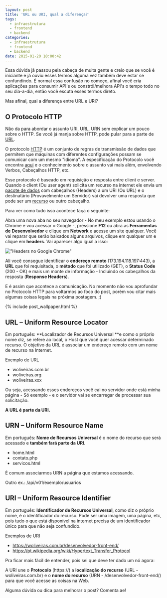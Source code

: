 ```yaml
---
layout: post
title: 'URL ou URI, qual a diferença?'
tags:
  - infraestrutura
  - frontend
  - backend
categories:
  - infraestrutura
  - frontend
  - backend
date: 2015-01-20 10:00:42
---
```


Essa dúvida já passou pela cabeça de muita gente e creio que se você é iniciante e já ouviu esses termos alguma vez também deve estar se confundindo. É normal essa confusão no começo, afinal você cria aplicações para consumir API's ou constrói/melhora API's o tempo todo no seu dia-a-dia, então você escuta esses termos direto.

Mas afinal, qual a diferença entre URL e URI?

## O Protocolo HTTP

Não da para abordar o assunto URI, URL, URN sem explicar um pouco sobre o HTTP. Se você já manja sobre HTTP, pode pular para a parte de [URL](#url "URL").

O protocolo [HTTP](https://pt.wikipedia.org/wiki/Hypertext_Transfer_Protocol "Protocolo HTTP") é um conjunto de regras de transmissão de dados que permitem que máquinas com diferentes configurações possam se comunicar com um mesmo "idioma". A especificação do Protocolo você encontra [aqui](https://tools.ietf.org/html/rfc2616 "RFC2616") e o conhecimento sobre o assunto vai mais além, envolvendo Verbos, Cabeçalhos HTTP, etc.

Esse protocolo é baseado em requisição e resposta entre client e server. Quando o client (Ou user agent) solicita um recurso na internet ele envia um [pacote de dados](https://pt.wikipedia.org/wiki/Pacote "Pacote de dados") com cabeçalhos (Headers) a um URI (Ou URL) e o destinatário (Provavelmente um Servidor) vai devolver uma resposta que pode ser um [recurso](https://pt.wikipedia.org/wiki/Rede_de_computadores "Recursos") ou outro cabeçalho.

Para ver como tudo isso acontece faça o seguinte:

Abra uma nova aba no seu navegador - No meu exemplo estou usando o Chrome e vou acessar o Google -, pressione **F12** ou abra as **Ferramentas** **de** **Desenvolvedor** e clique em **Network** e acesse um site qualquer. Você vai reparar que serão baixados alguns arquivos, clique em qualquer um e clique em **headers**. Vai aparecer algo igual a isso:

!["Headers no Google Chrome"]({{site.post_images}}google-headers.png "Google headers")

Ali você consegue identificar o **endereço remoto** (173.194.118.197:443), a **URL** que foi requisitada, o **método** que foi utilizado (GET), o **Status Code** (200 - OK) e mais um monte de informação - Incluindo os cabeçalhos da resposta (**Response Headers**).

E é assim que acontece a comunicação.
No momento não vou aprofundar no Protocolo HTTP para voltarmos ao foco do post, porém vou citar mais algumas coisas legais na próxima postagem. ;)

{% include post_wallpaper.html %}

## URL – Uniform Resource Locator

Em português: **Localizador de Recursos Universal **e como o próprio nome diz, se refere ao local, o Host que você quer acessar determinado recurso. O objetivo da URL é associar um endereço remoto com um nome de recurso na Internet.

Exemplo de URL

* woliveiras.com.br
* woliveiras.org
* woliveiras.xxx

Ou seja, acessando esses endereços você cai no servidor onde está minha página - Só exemplo - e o servidor vai se encarregar de processar sua solicitação.

**A URL é parte da URI.**

## URN – Uniform Resource Name

Em português: **Nome de Recursos Universal** é o nome do recurso que será acessado e **também fará parte da URI**.

* home.html
* contato.php
* servicos.html

É comum associarmos URN a página que estamos acessando.

Outro ex.: /api/v01/exemplo/usuarios

## URI – Uniform Resource Identifier

Em português: **Identificador de Recursos Universal**, como diz o próprio nome, é o identificador do recurso. Pode ser uma imagem, uma página, etc, pois tudo o que está disponível na internet precisa de um identificador único para que não seja confundido.

Exemplos de URI

* https://woliveiras.com.br/desenvolvedor-front-end/
* https://pt.wikipedia.org/wiki/Hypertext_Transfer_Protocol

Pra ficar mais fácil de entender, pois sei que deve ter dado um nó agora:

A URI une o **Protocolo** (https://) a **localização do recurso** (URL - woliveiras.com.br) e o **nome do recurso** (URN - /desenvolvedor-front-end/) para que você acesse as coisas na Web.

Alguma dúvida ou dica para melhorar o post? Comenta ae!
